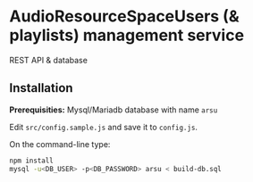 # AudioResourceSpaceUsers (& playlists) management service

REST API & database

## Installation

**Prerequisities:** Mysql/Mariadb database with name `arsu`

Edit `src/config.sample.js` and save it to `config.js`.

On the command-line type:

```sh
npm install
mysql -u<DB_USER> -p<DB_PASSWORD> arsu < build-db.sql
```
